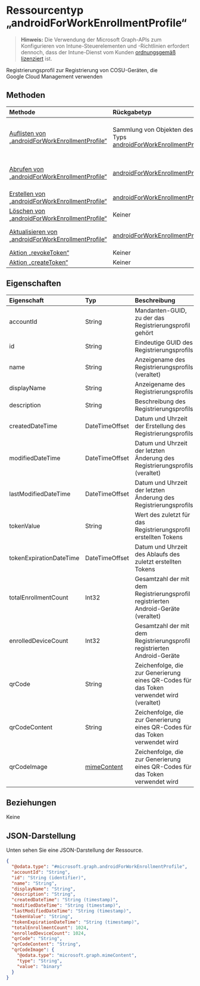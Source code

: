 # <a name="androidforworkenrollmentprofile-resource-type"></a>Ressourcentyp „androidForWorkEnrollmentProfile“

> **Hinweis:** Die Verwendung der Microsoft Graph-APIs zum Konfigurieren von Intune-Steuerelementen und -Richtlinien erfordert dennoch, dass der Intune-Dienst vom Kunden [ordnungsgemäß lizenziert](https://go.microsoft.com/fwlink/?linkid=839381) ist.

Registrierungsprofil zur Registrierung von COSU-Geräten, die Google Cloud Management verwenden
## <a name="methods"></a>Methoden
|Methode|Rückgabetyp|Beschreibung|
|:---|:---|:---|
|[Auflisten von „androidForWorkEnrollmentProfile“](../api/intune_androidforwork_androidforworkenrollmentprofile_list.md)|Sammlung von Objekten des Typs [androidForWorkEnrollmentProfile](../resources/intune_androidforwork_androidforworkenrollmentprofile.md)|Listet die Eigenschaften und Beziehungen von Objekten des Typs [androidForWorkEnrollmentProfile](../resources/intune_androidforwork_androidforworkenrollmentprofile.md) auf.|
|[Abrufen von „androidForWorkEnrollmentProfile“](../api/intune_androidforwork_androidforworkenrollmentprofile_get.md)|[androidForWorkEnrollmentProfile](../resources/intune_androidforwork_androidforworkenrollmentprofile.md)|Liest die Eigenschaften und Beziehungen von Objekten des Typs [androidForWorkEnrollmentProfile](../resources/intune_androidforwork_androidforworkenrollmentprofile.md).|
|[Erstellen von „androidForWorkEnrollmentProfile“](../api/intune_androidforwork_androidforworkenrollmentprofile_create.md)|[androidForWorkEnrollmentProfile](../resources/intune_androidforwork_androidforworkenrollmentprofile.md)|Erstellt neue Objekte des Typs [androidForWorkEnrollmentProfile](../resources/intune_androidforwork_androidforworkenrollmentprofile.md).|
|[Löschen von „androidForWorkEnrollmentProfile“](../api/intune_androidforwork_androidforworkenrollmentprofile_delete.md)|Keiner|Löscht Objekte des Typs [androidForWorkEnrollmentProfile](../resources/intune_androidforwork_androidforworkenrollmentprofile.md).|
|[Aktualisieren von „androidForWorkEnrollmentProfile“](../api/intune_androidforwork_androidforworkenrollmentprofile_update.md)|[androidForWorkEnrollmentProfile](../resources/intune_androidforwork_androidforworkenrollmentprofile.md)|Aktualisiert die Eigenschaften von Objekten des Typs [androidForWorkEnrollmentProfile](../resources/intune_androidforwork_androidforworkenrollmentprofile.md).|
|[Aktion „revokeToken“](../api/intune_androidforwork_androidforworkenrollmentprofile_revoketoken.md)|Keiner|Noch nicht dokumentiert|
|[Aktion „createToken“](../api/intune_androidforwork_androidforworkenrollmentprofile_createtoken.md)|Keiner|Noch nicht dokumentiert|

## <a name="properties"></a>Eigenschaften
|Eigenschaft|Typ|Beschreibung|
|:---|:---|:---|
|accountId|String|Mandanten-GUID, zu der das Registrierungsprofil gehört|
|id|String|Eindeutige GUID des Registrierungsprofils|
|name|String|Anzeigename des Registrierungsprofils (veraltet)|
|displayName|String|Anzeigename des Registrierungsprofils|
|description|String|Beschreibung des Registrierungsprofils|
|createdDateTime|DateTimeOffset|Datum und Uhrzeit der Erstellung des Registrierungsprofils|
|modifiedDateTime|DateTimeOffset|Datum und Uhrzeit der letzten Änderung des Registrierungsprofils (veraltet)|
|lastModifiedDateTime|DateTimeOffset|Datum und Uhrzeit der letzten Änderung des Registrierungsprofils|
|tokenValue|String|Wert des zuletzt für das Registrierungsprofil erstellten Tokens|
|tokenExpirationDateTime|DateTimeOffset|Datum und Uhrzeit des Ablaufs des zuletzt erstellten Tokens|
|totalEnrollmentCount|Int32|Gesamtzahl der mit dem Registrierungsprofil registrierten Android-Geräte (veraltet)|
|enrolledDeviceCount|Int32|Gesamtzahl der mit dem Registrierungsprofil registrierten Android-Geräte|
|qrCode|String|Zeichenfolge, die zur Generierung eines QR-Codes für das Token verwendet wird (veraltet)|
|qrCodeContent|String|Zeichenfolge, die zur Generierung eines QR-Codes für das Token verwendet wird|
|qrCodeImage|[mimeContent](../resources/intune_androidforwork_mimecontent.md)|Zeichenfolge, die zur Generierung eines QR-Codes für das Token verwendet wird|

## <a name="relationships"></a>Beziehungen
Keine
## <a name="json-representation"></a>JSON-Darstellung
Unten sehen Sie eine JSON-Darstellung der Ressource.
<!-- {
  "blockType": "resource",
  "keyProperty": "id",
  "@odata.type": "microsoft.graph.androidForWorkEnrollmentProfile"
}
-->
``` json
{
  "@odata.type": "#microsoft.graph.androidForWorkEnrollmentProfile",
  "accountId": "String",
  "id": "String (identifier)",
  "name": "String",
  "displayName": "String",
  "description": "String",
  "createdDateTime": "String (timestamp)",
  "modifiedDateTime": "String (timestamp)",
  "lastModifiedDateTime": "String (timestamp)",
  "tokenValue": "String",
  "tokenExpirationDateTime": "String (timestamp)",
  "totalEnrollmentCount": 1024,
  "enrolledDeviceCount": 1024,
  "qrCode": "String",
  "qrCodeContent": "String",
  "qrCodeImage": {
    "@odata.type": "microsoft.graph.mimeContent",
    "type": "String",
    "value": "binary"
  }
}
```



